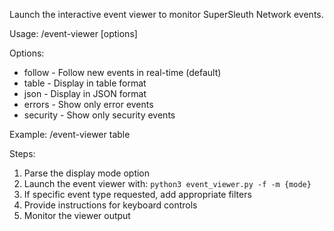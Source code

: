 Launch the interactive event viewer to monitor SuperSleuth Network events.

Usage: /event-viewer [options]

Options:
- follow - Follow new events in real-time (default)
- table - Display in table format
- json - Display in JSON format
- errors - Show only error events
- security - Show only security events

Example: /event-viewer table

Steps:
1. Parse the display mode option
2. Launch the event viewer with: `python3 event_viewer.py -f -m {mode}`
3. If specific event type requested, add appropriate filters
4. Provide instructions for keyboard controls
5. Monitor the viewer output